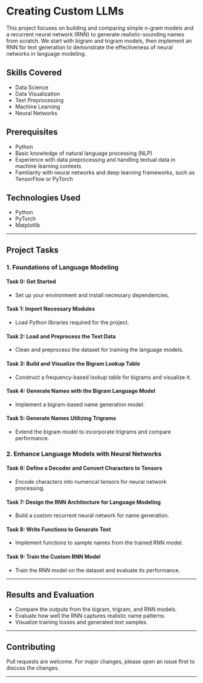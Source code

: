 # Creating Custom LLMs

This project focuses on building and comparing simple n-gram models and a recurrent neural network (RNN) to generate realistic-sounding names from scratch. We start with bigram and trigram models, then implement an RNN for text generation to demonstrate the effectiveness of neural networks in language modeling.

## Skills Covered
- Data Science
- Data Visualization
- Text Preprocessing
- Machine Learning
- Neural Networks

## Prerequisites
- Python
- Basic knowledge of natural language processing (NLP)
- Experience with data preprocessing and handling textual data in machine learning contexts
- Familiarity with neural networks and deep learning frameworks, such as TensorFlow or PyTorch

## Technologies Used
- Python
- PyTorch
- Matplotlib

---

## Project Tasks
### 1. Foundations of Language Modeling
#### Task 0: Get Started
- Set up your environment and install necessary dependencies.

#### Task 1: Import Necessary Modules
- Load Python libraries required for the project.

#### Task 2: Load and Preprocess the Text Data
- Clean and preprocess the dataset for training the language models.

#### Task 3: Build and Visualize the Bigram Lookup Table
- Construct a frequency-based lookup table for bigrams and visualize it.

#### Task 4: Generate Names with the Bigram Language Model
- Implement a bigram-based name generation model.

#### Task 5: Generate Names Utilizing Trigrams
- Extend the bigram model to incorporate trigrams and compare performance.

### 2. Enhance Language Models with Neural Networks
#### Task 6: Define a Decoder and Convert Characters to Tensors
- Encode characters into numerical tensors for neural network processing.

#### Task 7: Design the RNN Architecture for Language Modeling
- Build a custom recurrent neural network for name generation.

#### Task 8: Write Functions to Generate Text
- Implement functions to sample names from the trained RNN model.

#### Task 9: Train the Custom RNN Model
- Train the RNN model on the dataset and evaluate its performance.

---

## Results and Evaluation
- Compare the outputs from the bigram, trigram, and RNN models.
- Evaluate how well the RNN captures realistic name patterns.
- Visualize training losses and generated text samples.

---

## Contributing
Pull requests are welcome. For major changes, please open an issue first to discuss the changes.

---

